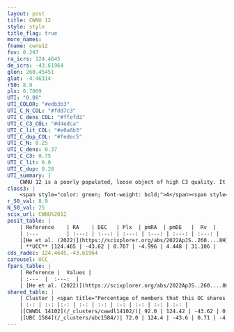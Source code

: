 ```yaml
---
layout: post
title: CWNU 12
style: style
title_flag: true
more_names: 
fname: cwnu12
fov: 0.297
ra_icrs: 124.4645
de_icrs: -43.61964
glon: 260.45451
glat: -4.46314
r50: 8.9
plx: 0.7069
UTI: "0.08"
UTI_COLOR: "#edb3b3"
UTI_C_N_COL: "#fdd7c3"
UTI_C_dens_COL: "#ffefd2"
UTI_C_C3_COL: "#d4edca"
UTI_C_lit_COL: "#e0a6b3"
UTI_C_dup_COL: "#fedec5"
UTI_C_N: 0.25
UTI_C_dens: 0.37
UTI_C_C3: 0.75
UTI_C_lit: 0.0
UTI_C_dup: 0.28
UTI_summary: |
    CWNU 12 is a poorly populated, loose object of high C3 quality. It was recently reported in the literature.<br><br><span style="color: #99180f; font-weight: bold;">Warning: </span>This is possibly a duplicated object, which shares a significant percentage of members with at least one previously reported entry.
class3: |
    <span style="color: green; font-weight: bold;">A</span><span style="color: #FFC300; font-weight: bold;">B</span>
r_50_val: 8.9
N_50_val: 25
scix_url: CWNU%2012
posit_table: |
    | Reference    | RA    | DEC   | Plx  | pmRA  | pmDE   |  Rv  |
    | :---         | :---: | :---: | :---: | :---: | :---: | :---: |
    |[He et al. (2022)](https://scixplorer.org/abs/2022ApJS..260....8H) | 124.545 | -43.756 | 0.7 | -5.01 | 4.47 | -- |
    | **UCC** |124.465 | -43.62 | 0.707 | -4.996 | 4.448 | 31.106 | 
cds_radec: 124.4645,-43.61964
carousel: UCC
fpars_table: |
    | Reference |  Values |
    | :---  |  :---:  |
    | [He et al. (2022)](https://scixplorer.org/abs/2022ApJS..260....8H) | `AG=0.85, m-M=11.05, logAge=7.4, Z=0.026` |
shared_table: |
    | Cluster | <span title="Percentage of members that this OC shares with the ones listed">%</span>   | RA   | DEC   | Plx   | pmRA  | pmDE  | Rv | UTI |
    | :-: | :-: |:-: | :-: | :-: | :-: | :-: | :-: | :-: |
    |[CWWDL 14102](/_clusters/cwwdl14102/)| 92.0 | 124.42 | -43.62 | 0.7 | -4.97 | 4.45 | 28.9 |0.19 |
    |[UBC 1584](/_clusters/ubc1584/)| 72.0 | 124.4 | -43.6 | 0.71 | -4.98 | 4.44 | 41.35 |0.57 |
---
```

